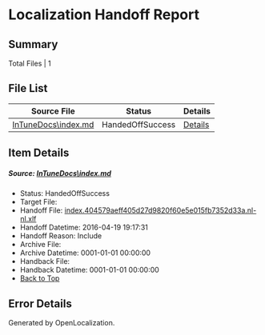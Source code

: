 # <a name='report-top'></a> Localization Handoff Report

## Summary
 Total Files | 1

## File List
 Source File | Status | Details 
 ----------- | ------ | ------- 
 [InTuneDocs\index.md](https://github.com/Microsoft/IntuneDocs-pr/blob/3244b639046fd9e906b3ec04557d968455371346/InTuneDocs/index.md) | HandedOffSuccess | [Details](#e28dbc89590de63dc8e4aad815abb55a6004694f684)

## Item Details
##### <a name='e28dbc89590de63dc8e4aad815abb55a6004694f684'></a> Source: [InTuneDocs\index.md](https://github.com/Microsoft/IntuneDocs-pr/blob/3244b639046fd9e906b3ec04557d968455371346/InTuneDocs/index.md)
* Status: HandedOffSuccess
* Target File: 
* Handoff File: [index.404579aeff405d27d9820f60e5e015fb7352d33a.nl-nl.xlf](https://github.com/Microsoft/EM.handoff/blob/76ddba251c706ba93b9fe485ef5f5a72ba123a34/ol-handoff/Microsoft/IntuneDocs-pr.nl-nl/master/index.404579aeff405d27d9820f60e5e015fb7352d33a.nl-nl.xlf)
* Handoff Datetime: 2016-04-19 19:17:31
* Handoff Reason: Include
* Archive File: 
* Archive Datetime: 0001-01-01 00:00:00
* Handback File: 
* Handback Datetime: 0001-01-01 00:00:00
* [Back to Top](#report-top)


## Error Details

Generated by OpenLocalization.
